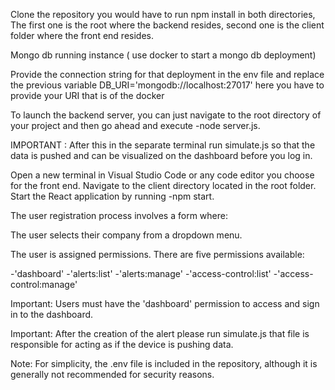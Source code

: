 Clone the repository
you would have to run npm install in both directories, The first one is the root where the backend resides, second one is the client folder where the front end resides. 

Mongo db  running instance ( use docker to start a mongo db deployment)

Provide the connection string for that deployment in the env file and replace the previous variable DB_URI='mongodb://localhost:27017' here you have to provide your URI that is of the docker 

To launch the backend server, you can just navigate to the root directory of your project and then go ahead and execute 
-node server.js.

IMPORTANT : After this in the separate terminal run simulate.js so that the data is pushed and can be visualized on the dashboard before you log in.

Open a new terminal in Visual Studio Code or any code editor you choose for the front end. Navigate to the client directory located in the root folder. Start the React application by running 
-npm start.

The user registration process involves a form where:

The user selects their company from a dropdown menu.

The user is assigned permissions. There are five permissions available:

-'dashboard'
-'alerts:list'
-'alerts:manage'
-'access-control:list'
-'access-control:manage'

Important: Users must have the 'dashboard' permission to access and sign in to the dashboard.

Important: After the creation of the alert please run simulate.js that file is responsible for acting as if the device is pushing data. 

Note: For simplicity, the .env file is included in the repository, although it is generally not recommended for security reasons.



